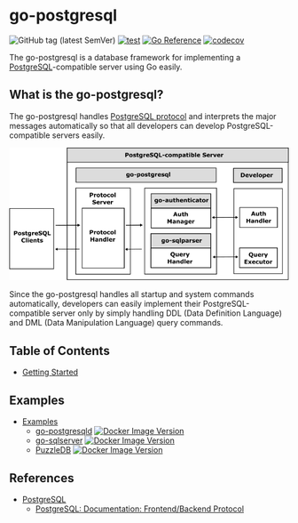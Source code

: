 # go-postgresql

![GitHub tag (latest SemVer)](https://img.shields.io/github/v/tag/cybergarage/go-postgresql)
[![test](https://github.com/cybergarage/go-postgresql/actions/workflows/make.yml/badge.svg)](https://github.com/cybergarage/go-postgresql/actions/workflows/make.yml)
[![Go Reference](https://pkg.go.dev/badge/github.com/cybergarage/go-postgresql.svg)](https://pkg.go.dev/github.com/cybergarage/go-postgresql) [![codecov](https://codecov.io/gh/cybergarage/go-postgresql/graph/badge.svg?token=IN4V9KDK69)](https://codecov.io/gh/cybergarage/go-postgresql)

The go-postgresql is a database framework for implementing a [PostgreSQL](https://www.postgresql.org/)-compatible server using Go easily.

## What is the go-postgresql?

The go-postgresql handles [PostgreSQL protocol](https://dev.postgresql.org/doc/dev/postgresql-server/latest/) and interprets the major messages automatically so that all developers can develop PostgreSQL-compatible servers easily. 
 
![](doc/img/framework.png)

Since the go-postgresql handles all startup and system commands automatically, developers can easily implement their PostgreSQL-compatible server only by simply handling DDL (Data Definition Language) and DML (Data Manipulation Language) query commands.

## Table of Contents

- [Getting Started](doc/getting-started.md)

## Examples

- [Examples](doc/examples.md)
	- [go-postgresqld](examples/go-postgresqld) [![Docker Image Version](https://img.shields.io/docker/v/cybergarage/go-postgresqld)](https://hub.docker.com/repository/docker/cybergarage/go-postgresqld/)
	- [go-sqlserver](https://github.com/cybergarage/go-sqlserver) [![Docker Image Version](https://img.shields.io/docker/v/cybergarage/go-sqlserver)](https://hub.docker.com/repository/docker/cybergarage/go-sqlserver/)
	- [PuzzleDB](https://github.com/cybergarage/puzzledb-go) [![Docker Image Version](https://img.shields.io/docker/v/cybergarage/puzzledb)](https://hub.docker.com/repository/docker/cybergarage/puzzledb/)

## References

- [PostgreSQL](https://www.postgresql.org/)
  - [PostgreSQL: Documentation: Frontend/Backend Protocol](https://www.postgresql.org/docs/current/protocol.html)
